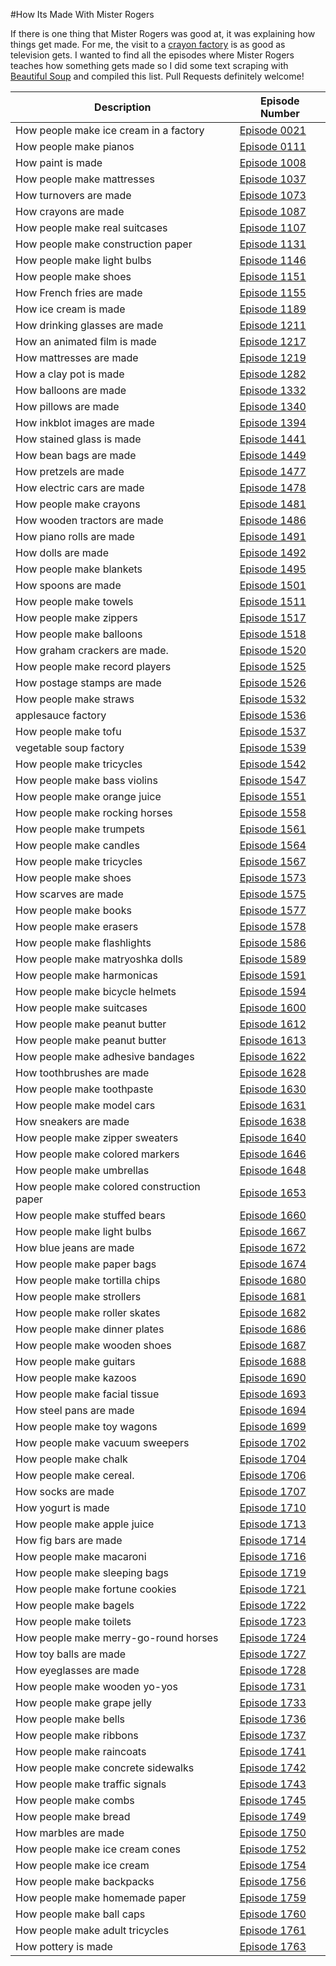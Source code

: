 #How Its Made With Mister Rogers

If there is one thing that Mister Rogers was good at, it was explaining
how things get made. For me, the visit to a [crayon
factory](https://www.misterrogers.org/episodes/a-visit-to-a-crayon-factory/)
is as good as television gets. I wanted to find all the episodes where Mister
Rogers teaches how something gets made so I did some text scraping with
[Beautiful
Soup](https://www.crummy.com/software/BeautifulSoup/bs4/doc/index.html)
and compiled this list. Pull Requests definitely welcome!


| Description | Episode Number |
| --- | ---
| How people make ice cream in a factory | [Episode 0021](http://www.neighborhoodarchive.com/mrn/episodes/0021/index.html) |
| How people make pianos | [Episode 0111](http://www.neighborhoodarchive.com/mrn/episodes/0111/index.html) |
| How paint is made | [Episode 1008](http://www.neighborhoodarchive.com/mrn/episodes/1008/index.html) |
| How people make mattresses | [Episode 1037](http://www.neighborhoodarchive.com/mrn/episodes/1037/index.html) |
| How turnovers are made | [Episode 1073](http://www.neighborhoodarchive.com/mrn/episodes/1073/index.html) |
| How crayons are made | [Episode 1087](http://www.neighborhoodarchive.com/mrn/episodes/1087/index.html) |
| How people make real suitcases | [Episode 1107](http://www.neighborhoodarchive.com/mrn/episodes/1107/index.html) |
| How people make construction paper | [Episode 1131](http://www.neighborhoodarchive.com/mrn/episodes/1131/index.html) |
| How people make light bulbs | [Episode 1146](http://www.neighborhoodarchive.com/mrn/episodes/1146/index.html) |
| How people make shoes | [Episode 1151](http://www.neighborhoodarchive.com/mrn/episodes/1151/index.html) |
| How French fries are made | [Episode 1155](http://www.neighborhoodarchive.com/mrn/episodes/1155/index.html) |
| How ice cream is made | [Episode 1189](http://www.neighborhoodarchive.com/mrn/episodes/1189/index.html) |
| How drinking glasses are made | [Episode 1211](http://www.neighborhoodarchive.com/mrn/episodes/1211/index.html) |
| How an animated film is made | [Episode 1217](http://www.neighborhoodarchive.com/mrn/episodes/1217/index.html) |
| How mattresses are made | [Episode 1219](http://www.neighborhoodarchive.com/mrn/episodes/1219/index.html) |
| How a clay pot is made | [Episode 1282](http://www.neighborhoodarchive.com/mrn/episodes/1282/index.html) |
| How balloons are made | [Episode 1332](http://www.neighborhoodarchive.com/mrn/episodes/1332/index.html) |
| How pillows are made | [Episode 1340](http://www.neighborhoodarchive.com/mrn/episodes/1339/index.html) |
| How inkblot images are made | [Episode 1394](http://www.neighborhoodarchive.com/mrn/episodes/1394/index.html) |
| How stained glass is made | [Episode 1441](http://www.neighborhoodarchive.com/mrn/episodes/1441/index.html) |
| How bean bags are made | [Episode 1449](http://www.neighborhoodarchive.com/mrn/episodes/1449/index.html) |
| How pretzels are made | [Episode 1477](http://www.neighborhoodarchive.com/mrn/episodes/1477/index.html) |
| How electric cars are made | [Episode 1478](http://www.neighborhoodarchive.com/mrn/episodes/1478/index.html) |
| How people make crayons | [Episode 1481](http://www.neighborhoodarchive.com/mrn/episodes/1481/index.html) |
| How wooden tractors are made | [Episode 1486](http://www.neighborhoodarchive.com/mrn/episodes/1486/index.html) |
| How piano rolls are made | [Episode 1491](http://www.neighborhoodarchive.com/mrn/episodes/1491/index.html) |
| How dolls are made | [Episode 1492](http://www.neighborhoodarchive.com/mrn/episodes/1492/index.html) |
| How people make blankets | [Episode 1495](http://www.neighborhoodarchive.com/mrn/episodes/1495/index.html) |
| How spoons are made | [Episode 1501](http://www.neighborhoodarchive.com/mrn/episodes/1501/index.html) |
| How people make towels | [Episode 1511](http://www.neighborhoodarchive.com/mrn/episodes/1511/index.html) |
| How people make zippers | [Episode 1517](http://www.neighborhoodarchive.com/mrn/episodes/1517/index.html) |
| How people make balloons | [Episode 1518](http://www.neighborhoodarchive.com/mrn/episodes/1518/index.html) |
| How graham crackers are made. | [Episode 1520](http://www.neighborhoodarchive.com/mrn/episodes/1520/index.html) |
| How people make record players | [Episode 1525](http://www.neighborhoodarchive.com/mrn/episodes/1525/index.html) |
| How postage stamps are made | [Episode 1526](http://www.neighborhoodarchive.com/mrn/episodes/1526/index.html) |
| How people make straws | [Episode 1532](http://www.neighborhoodarchive.com/mrn/episodes/1532/index.html) |
| applesauce factory | [Episode 1536](http://www.neighborhoodarchive.com/mrn/episodes/1536/index.html) |
| How people make tofu | [Episode 1537](http://www.neighborhoodarchive.com/mrn/episodes/1537/index.html) |
| vegetable soup factory | [Episode 1539](http://www.neighborhoodarchive.com/mrn/episodes/1539/index.html) |
| How people make tricycles | [Episode 1542](http://www.neighborhoodarchive.com/mrn/episodes/1542/index.html) |
| How people make bass violins | [Episode 1547](http://www.neighborhoodarchive.com/mrn/episodes/1547/index.html) |
| How people make orange juice | [Episode 1551](http://www.neighborhoodarchive.com/mrn/episodes/1551/index.html) |
| How people make rocking horses | [Episode 1558](http://www.neighborhoodarchive.com/mrn/episodes/1558/index.html) |
| How people make trumpets | [Episode 1561](http://www.neighborhoodarchive.com/mrn/episodes/1561/index.html) |
| How people make candles | [Episode 1564](http://www.neighborhoodarchive.com/mrn/episodes/1564/index.html) |
| How people make tricycles | [Episode 1567](http://www.neighborhoodarchive.com/mrn/episodes/1567/index.html) |
| How people make shoes | [Episode 1573](http://www.neighborhoodarchive.com/mrn/episodes/1573/index.html) |
| How scarves are made | [Episode 1575](http://www.neighborhoodarchive.com/mrn/episodes/1575/index.html) |
| How people make books | [Episode 1577](http://www.neighborhoodarchive.com/mrn/episodes/1577/index.html) |
| How people make erasers | [Episode 1578](http://www.neighborhoodarchive.com/mrn/episodes/1578/index.html) |
| How people make flashlights | [Episode 1586](http://www.neighborhoodarchive.com/mrn/episodes/1586/index.html) |
| How people make matryoshka dolls | [Episode 1589](http://www.neighborhoodarchive.com/mrn/episodes/1589/index.html) |
| How people make harmonicas | [Episode 1591](http://www.neighborhoodarchive.com/mrn/episodes/1591/index.html) |
| How people make bicycle helmets | [Episode 1594](http://www.neighborhoodarchive.com/mrn/episodes/1594/index.html) |
| How people make suitcases | [Episode 1600](http://www.neighborhoodarchive.com/mrn/episodes/1600/index.html) |
| How people make peanut butter | [Episode 1612](http://www.neighborhoodarchive.com/mrn/episodes/1612/index.html) |
| How people make peanut butter | [Episode 1613](http://www.neighborhoodarchive.com/mrn/episodes/1613/index.html) |
| How people make adhesive bandages | [Episode 1622](http://www.neighborhoodarchive.com/mrn/episodes/1622/index.html) |
| How toothbrushes are made | [Episode 1628](http://www.neighborhoodarchive.com/mrn/episodes/1628/index.html) |
| How people make toothpaste | [Episode 1630](http://www.neighborhoodarchive.com/mrn/episodes/1630/index.html) |
| How people make model cars | [Episode 1631](http://www.neighborhoodarchive.com/mrn/episodes/1631/index.html) |
| How sneakers are made | [Episode 1638](http://www.neighborhoodarchive.com/mrn/episodes/1638/index.html) |
| How people make zipper sweaters | [Episode 1640](http://www.neighborhoodarchive.com/mrn/episodes/1640/index.html) |
| How people make colored markers | [Episode 1646](http://www.neighborhoodarchive.com/mrn/episodes/1646/index.html) |
| How people make umbrellas | [Episode 1648](http://www.neighborhoodarchive.com/mrn/episodes/1648/index.html) |
| How people make colored construction paper | [Episode 1653](http://www.neighborhoodarchive.com/mrn/episodes/1653/index.html) |
| How people make stuffed bears | [Episode 1660](http://www.neighborhoodarchive.com/mrn/episodes/1661/index.html) |
| How people make light bulbs | [Episode 1667](http://www.neighborhoodarchive.com/mrn/episodes/1667/index.html) |
| How blue jeans are made | [Episode 1672](http://www.neighborhoodarchive.com/mrn/episodes/1672/index.html) |
| How people make paper bags | [Episode 1674](http://www.neighborhoodarchive.com/mrn/episodes/1674/index.html) |
| How people make tortilla chips | [Episode 1680](http://www.neighborhoodarchive.com/mrn/episodes/1680/index.html) |
| How people make strollers | [Episode 1681](http://www.neighborhoodarchive.com/mrn/episodes/1681/index.html) |
| How people make roller skates | [Episode 1682](http://www.neighborhoodarchive.com/mrn/episodes/1682/index.html) |
| How people make dinner plates | [Episode 1686](http://www.neighborhoodarchive.com/mrn/episodes/1686/index.html) |
| How people make wooden shoes | [Episode 1687](http://www.neighborhoodarchive.com/mrn/episodes/1687/index.html) |
| How people make guitars | [Episode 1688](http://www.neighborhoodarchive.com/mrn/episodes/1688/index.html) |
| How people make kazoos | [Episode 1690](http://www.neighborhoodarchive.com/mrn/episodes/1690/index.html) |
| How people make facial tissue | [Episode 1693](http://www.neighborhoodarchive.com/mrn/episodes/1693/index.html) |
| How steel pans are made | [Episode 1694](http://www.neighborhoodarchive.com/mrn/episodes/1694/index.html) |
| How people make toy wagons | [Episode 1699](http://www.neighborhoodarchive.com/mrn/episodes/1699/index.html) |
| How people make vacuum sweepers | [Episode 1702](http://www.neighborhoodarchive.com/mrn/episodes/1702/index.html) |
| How people make chalk | [Episode 1704](http://www.neighborhoodarchive.com/mrn/episodes/1704/index.html) |
| How people make cereal.  | [Episode 1706](http://www.neighborhoodarchive.com/mrn/episodes/1706/index.html) |
| How socks are made | [Episode 1707](http://www.neighborhoodarchive.com/mrn/episodes/1707/index.html) |
| How yogurt is made | [Episode 1710](http://www.neighborhoodarchive.com/mrn/episodes/1710/index.html) |
| How people make apple juice | [Episode 1713](http://www.neighborhoodarchive.com/mrn/episodes/1713/index.html) |
| How fig bars are made | [Episode 1714](http://www.neighborhoodarchive.com/mrn/episodes/1714/index.html) |
| How people make macaroni | [Episode 1716](http://www.neighborhoodarchive.com/mrn/episodes/1716/index.html) |
| How people make sleeping bags | [Episode 1719](http://www.neighborhoodarchive.com/mrn/episodes/1719/index.html) |
| How people make fortune cookies | [Episode 1721](http://www.neighborhoodarchive.com/mrn/episodes/1721/index.html) |
| How people make bagels | [Episode 1722](http://www.neighborhoodarchive.com/mrn/episodes/1722/index.html) |
| How people make toilets | [Episode 1723](http://www.neighborhoodarchive.com/mrn/episodes/1723/index.html) |
| How people make merry-go-round horses | [Episode 1724](http://www.neighborhoodarchive.com/mrn/episodes/1724/index.html) |
| How toy balls are made | [Episode 1727](http://www.neighborhoodarchive.com/mrn/episodes/1727/index.html) |
| How eyeglasses are made | [Episode 1728](http://www.neighborhoodarchive.com/mrn/episodes/1728/index.html) |
| How people make wooden yo-yos | [Episode 1731](http://www.neighborhoodarchive.com/mrn/episodes/1731/index.html) |
| How people make grape jelly | [Episode 1733](http://www.neighborhoodarchive.com/mrn/episodes/1733/index.html) |
| How people make bells | [Episode 1736](http://www.neighborhoodarchive.com/mrn/episodes/1736/index.html) |
| How people make ribbons | [Episode 1737](http://www.neighborhoodarchive.com/mrn/episodes/1737/index.html) |
| How people make raincoats | [Episode 1741](http://www.neighborhoodarchive.com/mrn/episodes/1741/index.html) |
| How people make concrete sidewalks | [Episode 1742](http://www.neighborhoodarchive.com/mrn/episodes/1742/index.html) |
| How people make traffic signals | [Episode 1743](http://www.neighborhoodarchive.com/mrn/episodes/1743/index.html) |
| How people make combs | [Episode 1745](http://www.neighborhoodarchive.com/mrn/episodes/1745/index.html) |
| How people make bread | [Episode 1749](http://www.neighborhoodarchive.com/mrn/episodes/1749/index.html) |
| How marbles are made | [Episode 1750](http://www.neighborhoodarchive.com/mrn/episodes/1750/index.html) |
| How people make ice cream cones | [Episode 1752](http://www.neighborhoodarchive.com/mrn/episodes/1752/index.html) |
| How people make ice cream | [Episode 1754](http://www.neighborhoodarchive.com/mrn/episodes/1754/index.html) |
| How people make backpacks | [Episode 1756](http://www.neighborhoodarchive.com/mrn/episodes/1756/index.html) |
| How people make homemade paper | [Episode 1759](http://www.neighborhoodarchive.com/mrn/episodes/1759/index.html) |
| How people make ball caps | [Episode 1760](http://www.neighborhoodarchive.com/mrn/episodes/1760/index.html) |
| How people make adult tricycles | [Episode 1761](http://www.neighborhoodarchive.com/mrn/episodes/1761/index.html) |
| How pottery is made | [Episode 1763](http://www.neighborhoodarchive.com/mrn/episodes/1763/index.html) |
